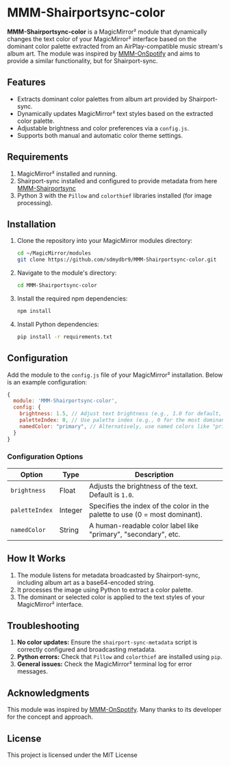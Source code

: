 # MMM-Shairportsync-color

**MMM-Shairportsync-color** is a MagicMirror² module that dynamically changes the text color of your MagicMirror² interface based on the dominant color palette extracted from an AirPlay-compatible music stream's album art. The module was inspired by [MMM-OnSpotify](https://github.com/Fabrizz/MMM-OnSpotify) and aims to provide a similar functionality, but for Shairport-sync.

## Features

- Extracts dominant color palettes from album art provided by Shairport-sync.
- Dynamically updates MagicMirror² text styles based on the extracted color palette.
- Adjustable brightness and color preferences via a `config.js`.
- Supports both manual and automatic color theme settings.

## Requirements

1. MagicMirror² installed and running.
2. Shairport-sync installed and configured to provide metadata from here  [MMM-Shairportsync](https://github.com/sdmydbr9/MMM-ShairportMetadata.git)
3. Python 3 with the `Pillow` and `colorthief` libraries installed (for image processing).

## Installation

1. Clone the repository into your MagicMirror modules directory:
   ```bash
   cd ~/MagicMirror/modules
   git clone https://github.com/sdmydbr9/MMM-Shairportsync-color.git
   ```

2. Navigate to the module's directory:
   ```bash
   cd MMM-Shairportsync-color
   ```

3. Install the required npm dependencies:
   ```bash
   npm install
   ```

4. Install Python dependencies:
   ```bash
   pip install -r requirements.txt
   ```

## Configuration

Add the module to the `config.js` file of your MagicMirror² installation. Below is an example configuration:

```javascript
{
  module: 'MMM-Shairportsync-color',
  config: {
    brightness: 1.5, // Adjust text brightness (e.g., 1.0 for default, 1.5 for brighter)
    paletteIndex: 0, // Use palette index (e.g., 0 for the most dominant color)
    namedColor: "primary", // Alternatively, use named colors like "primary" or "accent"
  }
}
```

### Configuration Options

| Option         | Type    | Description                                                                 |
|----------------|---------|-----------------------------------------------------------------------------|
| `brightness`   | Float   | Adjusts the brightness of the text. Default is `1.0`.                       |
| `paletteIndex` | Integer | Specifies the index of the color in the palette to use (0 = most dominant). |
| `namedColor`   | String  | A human-readable color label like "primary", "secondary", etc.             |

## How It Works

1. The module listens for metadata broadcasted by Shairport-sync, including album art as a base64-encoded string.
2. It processes the image using Python to extract a color palette.
3. The dominant or selected color is applied to the text styles of your MagicMirror² interface.

## Troubleshooting

1. **No color updates:** Ensure the `shairport-sync-metadata` script is correctly configured and broadcasting metadata.
2. **Python errors:** Check that `Pillow` and `colorthief` are installed using `pip`.
3. **General issues:** Check the MagicMirror² terminal log for error messages.

## Acknowledgments

This module was inspired by [MMM-OnSpotify](https://github.com/Fabrizz/MMM-OnSpotify). Many thanks to its developer for the concept and approach.

## License

This project is licensed under the MIT License 

